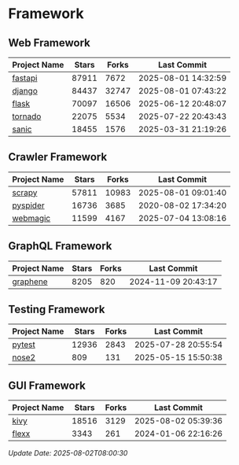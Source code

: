 # Framework

## Web Framework
| Project Name | Stars | Forks | Last Commit |
| ------------ | ----- | ----- | ----------- |
| [fastapi](https://github.com/fastapi/fastapi) | 87911 | 7672 | 2025-08-01 14:32:59 |
| [django](https://github.com/django/django) | 84437 | 32747 | 2025-08-01 07:43:22 |
| [flask](https://github.com/pallets/flask) | 70097 | 16506 | 2025-06-12 20:48:07 |
| [tornado](https://github.com/tornadoweb/tornado) | 22075 | 5534 | 2025-07-22 20:43:43 |
| [sanic](https://github.com/sanic-org/sanic) | 18455 | 1576 | 2025-03-31 21:19:26 |

## Crawler Framework
| Project Name | Stars | Forks | Last Commit |
| ------------ | ----- | ----- | ----------- |
| [scrapy](https://github.com/scrapy/scrapy) | 57811 | 10983 | 2025-08-01 09:01:40 |
| [pyspider](https://github.com/binux/pyspider) | 16736 | 3685 | 2020-08-02 17:34:20 |
| [webmagic](https://github.com/code4craft/webmagic) | 11599 | 4167 | 2025-07-04 13:08:16 |

## GraphQL Framework
| Project Name | Stars | Forks | Last Commit |
| ------------ | ----- | ----- | ----------- |
| [graphene](https://github.com/graphql-python/graphene) | 8205 | 820 | 2024-11-09 20:43:17 |

## Testing Framework
| Project Name | Stars | Forks | Last Commit |
| ------------ | ----- | ----- | ----------- |
| [pytest](https://github.com/pytest-dev/pytest) | 12936 | 2843 | 2025-07-28 20:55:54 |
| [nose2](https://github.com/nose-devs/nose2) | 809 | 131 | 2025-05-15 15:50:38 |

## GUI Framework
| Project Name | Stars | Forks | Last Commit |
| ------------ | ----- | ----- | ----------- |
| [kivy](https://github.com/kivy/kivy) | 18516 | 3129 | 2025-08-02 05:39:36 |
| [flexx](https://github.com/flexxui/flexx) | 3343 | 261 | 2024-01-06 22:16:26 |

*Update Date: 2025-08-02T08:00:30*
